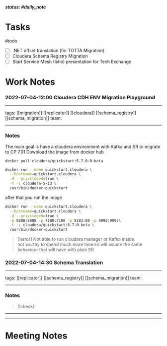 ##### status: #daily_note 

# Tasks

#todo 
- [ ] .NET offset translation (for TOTTA Migration)
- [ ] Cloudera Schema Registry Migration
- [ ] Start Service Mesh (Istio) presentation for Tech Exchange

# Work Notes


### 2022-07-04-12:00 Cloudera CDH ENV Migration Playground

---

tags:
[[migration]] [[replicator]] [[cloudera]] [[schema_registry]] [[schema_migration]]
team:

---

### Notes

The main goal is have a cloudera environment with Kafka and SR to migrate to CP 7.01
Download the image from docker hub

~~~
docker pull cloudera/quickstart:5.7.0-0-beta
~~~

```bash
docker run --name quickstart.cloudera \
  --hostname=quickstart.cloudera \
  -d --privileged=true \
  -t -i cloudera-5-13 \
  /usr/bin/docker-quickstart
```

after that you run the image

~~~sh
docker run --name quickstart.cloudera \
  --hostname=quickstart.cloudera \
  -d --privileged=true \
  -p 8888:8888 -p 7180:7180 -p 8181:80 -p 9092:9092\
  -t -i cloudera/quickstart:5.7.0-beta \
  /usr/bin/docker-quickstart

~~~

> [!error]
> Not able to run cloudera manager or Kafka inside.  
> not worthy to spend much more time so will asume the same behaviour that will have with plain SR



### 2022-07-04-14:30 Schema Translation

---

tags:
[[replicator]] [[schema_registry]] [[schema_migration]]
team:

---
### Notes

> [!check]
> 


---
---
# Meeting Notes
